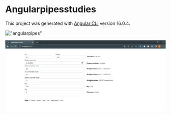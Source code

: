 # Angularpipesstudies

This project was generated with [Angular CLI](https://github.com/angular/angular-cli) version 16.0.4.

!["angularpipes"]("./main/src/assets/Screenshot_1.png")

<img src="./src/assets/Screenshot_1.png" alt="pipesproject"/>
